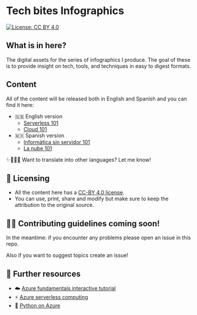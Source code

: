 # Tech bites Infographics

[![License: CC BY 4.0](https://img.shields.io/badge/License-CC%20BY%204.0-lightgrey.svg?colorA=2D2A56&colorB=7A76C2&style=flat.svg)](https://creativecommons.org/licenses/by/4.0/)

## What is in here?

The digital assets for the series of infographics I produce. The goal of these is to provide insight on tech, tools, and techniques in easy to digest formats.

## Content

All of the content will be released both in English and Spanish and you can find it here:

- 🇬🇧 English version
  - [Serverless 101](./EN/serverless)
  - [Cloud 101](./EN/cloud)
- 🇲🇽 Spanish version
  - [Informática sin servidor 101](./ES/serverless)
  - [La nube 101](./ES/cloud)


✨🙋🏻‍♀️ Want to translate into other languages? Let me know!

## 📃 Licensing

- All the content here has a [CC-BY 4.0 license](https://creativecommons.org/licenses/by/4.0/).
- You can use, print, share and modify but make sure to keep the attribution to the original source.

## 🙌🏼 Contributing guidelines coming soon!

In the meantime: if you encounter any problems please open an issue in this repo.

Also if you want to suggest topics create an issue!

## 📝 Further resources

- ☁️ [Azure fundamentals interactive tutorial](https://docs.microsoft.com/learn/paths/azure-fundamentals/?WT.mc_id=tech-bites-github-taallard)
- ⚡️ [Azure serverless computing](https://azure.microsoft.com/en-gb/overview/serverless-computing/?WT.mc_id=tech-bites-github-taallard)
- 🐍 [Python on Azure](https://azure.microsoft.com/en-gb/develop/python/)